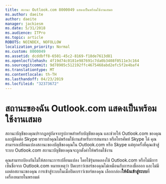 ```yaml
---
title: สถานะ Outlook.com 8000049 แสดงเป็นพร้อมใช้งานเสมอ
ms.author: daeite
author: daeite
manager: jackiesm
ms.date: 5/31/2018
ms.audience: ITPro
ms.topic: article
ROBOTS: NOINDEX, NOFOLLOW
localization_priority: Normal
ms.custom: 8000049
ms.assetid: dcddbff8-6501-45c2-8169-f18de7613d81
ms.openlocfilehash: 4f19d74c0181e987691c7da0b3408f0511e3c164
ms.sourcegitcommit: 9d78905c512192ffc4675468abd2efc5f2e4baf4
ms.translationtype: MT
ms.contentlocale: th-TH
ms.lasthandoff: 04/23/2019
ms.locfileid: "32373672"
---
```

# <a name="my-outlookcom-status-always-shows-as-available"></a>สถานะของฉัน Outlook.com แสดงเป็นพร้อมใช้งานเสมอ

สถานะบัญชีของคุณปรากฏอยู่ถัดจากรูปภาพสำหรับบัญชีของคุณ และช่วยให้ Outlook.com ของคุณ และผู้ติดต่อ Skype ทราบถ้าคุณไม่พร้อมใช้งานสำหรับการสนทนา หรือโทรศัพท์ Skype ได้ คุณสามารถเปลี่ยนแปลงสถานะของบัญชีของคุณใน Outlook.com หรือ Skype แต่ทุกครั้งที่คุณเข้าสู่ระบบ Outlook.com สถานะบัญชีของคุณจะถูกตั้งค่าให้พร้อมใช้งาน
  
คุณสามารถป้องกันไม่ให้สถานะการเปลี่ยนแปลง โดยใช้รุ่นทดลองใช้ Outlook.com หรือไม่มีการเซ็นชื่อจาก Outlook.com หมายเหตุว่า ปิดเบราว์เซอร์ของคุณไม่เหมือนกับการลงชื่อออก และไม่มีผลต่อสถานะของคุณ การเข้าสู่ระบบในเมื่อปิดเบราว์เซอร์ของคุณ เลือกกล่อง**ให้ฉันเข้าสู่ระบบ**ที่เครื่องหมายในพรอมต์ 
  

